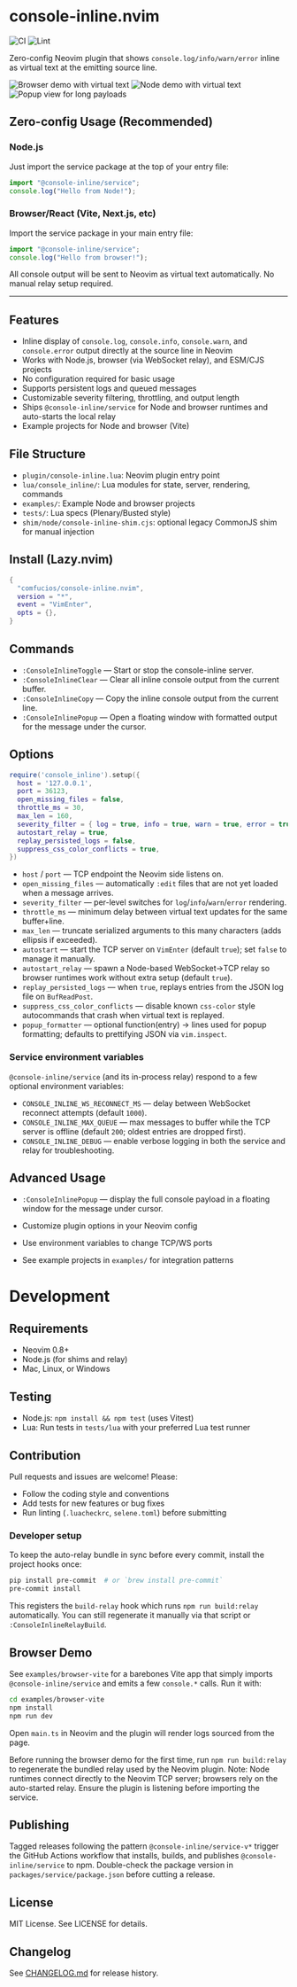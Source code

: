 # console-inline.nvim

![CI](https://github.com/comfucios/console-inline.nvim/actions/workflows/ci.yml/badge.svg)
![Lint](https://github.com/comfucios/console-inline.nvim/actions/workflows/lint.yml/badge.svg)

Zero-config Neovim plugin that shows `console.log/info/warn/error` inline as virtual text at the emitting source line.

![Browser demo with virtual text](images/screenshot-browser.png)
![Node demo with virtual text](images/screenshot-node.png)
![Popup view for long payloads](images/screenshot-popup.png)

## Zero-config Usage (Recommended)

### Node.js

Just import the service package at the top of your entry file:

```js
import "@console-inline/service";
console.log("Hello from Node!");
```

### Browser/React (Vite, Next.js, etc)

Import the service package in your main entry file:

```js
import "@console-inline/service";
console.log("Hello from browser!");
```

All console output will be sent to Neovim as virtual text automatically. No manual relay setup required.

---

## Features

- Inline display of `console.log`, `console.info`, `console.warn`, and `console.error` output directly at the source line in Neovim
- Works with Node.js, browser (via WebSocket relay), and ESM/CJS projects
- No configuration required for basic usage
- Supports persistent logs and queued messages
- Customizable severity filtering, throttling, and output length
- Ships `@console-inline/service` for Node and browser runtimes and auto-starts the local relay
- Example projects for Node and browser (Vite)

## File Structure

- `plugin/console-inline.lua`: Neovim plugin entry point
- `lua/console_inline/`: Lua modules for state, server, rendering, commands
- `examples/`: Example Node and browser projects
- `tests/`: Lua specs (Plenary/Busted style)
- `shim/node/console-inline-shim.cjs`: optional legacy CommonJS shim for manual injection

## Install (Lazy.nvim)

```lua
{
  "comfucios/console-inline.nvim",
  version = "*",
  event = "VimEnter",
  opts = {},
}
```

## Commands

- `:ConsoleInlineToggle` — Start or stop the console-inline server.
- `:ConsoleInlineClear` — Clear all inline console output from the current buffer.
- `:ConsoleInlineCopy` — Copy the inline console output from the current line.
- `:ConsoleInlinePopup` — Open a floating window with formatted output for the message under the cursor.

## Options

```lua
require('console_inline').setup({
  host = '127.0.0.1',
  port = 36123,
  open_missing_files = false,
  throttle_ms = 30,
  max_len = 160,
  severity_filter = { log = true, info = true, warn = true, error = true },
  autostart_relay = true,
  replay_persisted_logs = false,
  suppress_css_color_conflicts = true,
})
```

- `host` / `port` — TCP endpoint the Neovim side listens on.
- `open_missing_files` — automatically `:edit` files that are not yet loaded when a message arrives.
- `severity_filter` — per-level switches for `log`/`info`/`warn`/`error` rendering.
- `throttle_ms` — minimum delay between virtual text updates for the same buffer+line.
- `max_len` — truncate serialized arguments to this many characters (adds ellipsis if exceeded).
- `autostart` — start the TCP server on `VimEnter` (default `true`); set `false` to manage it manually.
- `autostart_relay` — spawn a Node-based WebSocket→TCP relay so browser runtimes work without extra setup (default `true`).
- `replay_persisted_logs` — when `true`, replays entries from the JSON log file on `BufReadPost`.
- `suppress_css_color_conflicts` — disable known `css-color` style autocommands that crash when virtual text is replayed.
- `popup_formatter` — optional function(entry) -> lines used for popup formatting; defaults to prettifying JSON via `vim.inspect`.

### Service environment variables

`@console-inline/service` (and its in-process relay) respond to a few optional environment variables:

- `CONSOLE_INLINE_WS_RECONNECT_MS` — delay between WebSocket reconnect attempts (default `1000`).
- `CONSOLE_INLINE_MAX_QUEUE` — max messages to buffer while the TCP server is offline (default `200`; oldest entries are dropped first).
- `CONSOLE_INLINE_DEBUG` — enable verbose logging in both the service and relay for troubleshooting.

## Advanced Usage

- `:ConsoleInlinePopup` — display the full console payload in a floating window for the message under cursor.

- Customize plugin options in your Neovim config
- Use environment variables to change TCP/WS ports
- See example projects in `examples/` for integration patterns

# Development

## Requirements

- Neovim 0.8+
- Node.js (for shims and relay)
- Mac, Linux, or Windows

## Testing

- Node.js: `npm install && npm test` (uses Vitest)
- Lua: Run tests in `tests/lua` with your preferred Lua test runner

## Contribution

Pull requests and issues are welcome! Please:

- Follow the coding style and conventions
- Add tests for new features or bug fixes
- Run linting (`.luacheckrc`, `selene.toml`) before submitting

### Developer setup

To keep the auto-relay bundle in sync before every commit, install the project hooks once:

```bash
pip install pre-commit  # or `brew install pre-commit`
pre-commit install
```

This registers the `build-relay` hook which runs `npm run build:relay` automatically. You can still regenerate it manually via that script or `:ConsoleInlineRelayBuild`.

## Browser Demo

See `examples/browser-vite` for a barebones Vite app that simply imports
`@console-inline/service` and emits a few `console.*` calls. Run it with:

```bash
cd examples/browser-vite
npm install
npm run dev
```

Open `main.ts` in Neovim and the plugin will render logs sourced from the page.

Before running the browser demo for the first time, run `npm run build:relay` to regenerate the bundled relay used by the Neovim plugin. Note: Node runtimes connect directly to the Neovim TCP server; browsers rely on the auto-started relay. Ensure the plugin is listening before importing the service.

## Publishing

Tagged releases following the pattern `@console-inline/service-v*` trigger the
GitHub Actions workflow that installs, builds, and publishes
`@console-inline/service` to npm. Double-check the package version in
`packages/service/package.json` before cutting a release.

## License

MIT License. See LICENSE for details.

## Changelog

See [CHANGELOG.md](CHANGELOG.md) for release history.
